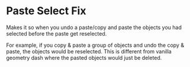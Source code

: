 # Paste Select Fix
Makes it so when you undo a paste/copy and paste the objects you had selected before the paste get reselected.

For example, if you copy & paste a group of objects and undo the copy & paste, the objects would be reselected. This is different from vanilla geometry dash where the pasted objects would just be deleted.